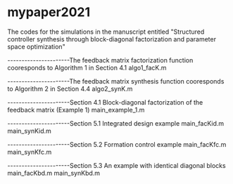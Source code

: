 # mypaper2021
The codes for the simulations in the manuscript entitled "Structured controller synthesis through block-diagonal factorization and parameter space optimization"

----------------------The feedback matrix factorization function cooresponds to Algorithm 1 in Section 4.1
algo1_facK.m

----------------------The feedback matrix synthesis function cooresponds to Algorithm 2 in Section 4.4
algo2_synK.m

----------------------Section 4.1 Block-diagonal factorization of the feedback matrix (Example 1)
main_example_1.m 

----------------------Section 5.1 Integrated design example
main_facKid.m
main_synKid.m

----------------------Section 5.2 Formation control example
main_facKfc.m
main_synKfc.m

----------------------Section 5.3 An example with identical diagonal blocks
main_facKbd.m 
main_synKbd.m 
